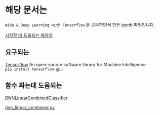 # 해당 문서는

`Wide & Deep Learning with Tensorflow` 을 공부하면서 만든 ipynb 파일입니다.

[시작할 때 도움되는 페이지](https://www.tensorflow.org/tutorials/wide_and_deep)

## 요구되는

[Tensorflow](https://www.tensorflow.org/) An open-source software library for Machine Intelligence  
```pip install tensorflow-gpu```   

## 함수 짜는데 도움되는  

[DNNLinearCombinedClassifier](https://www.tensorflow.org/api_docs/python/tf/contrib/learn/DNNLinearCombinedClassifier)  


[dnn_linear_combined.py](https://github.com/tensorflow/tensorflow/blob/r1.2/tensorflow/contrib/learn/python/learn/estimators/dnn_linear_combined.py)  
